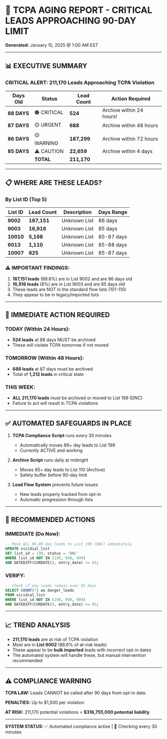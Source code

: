 # 🚨 TCPA AGING REPORT - CRITICAL LEADS APPROACHING 90-DAY LIMIT

**Generated:** January 15, 2025 @ 1:00 AM EST

---

## 📊 EXECUTIVE SUMMARY

### **CRITICAL ALERT: 211,170 Leads Approaching TCPA Violation**

| Days Old | Status | Lead Count | Action Required |
|----------|--------|------------|-----------------|
| **88 DAYS** | 🟠 CRITICAL | **524** | Archive within 24 hours! |
| **87 DAYS** | 🟡 URGENT | **688** | Archive within 48 hours |
| **86 DAYS** | 🟡 WARNING | **187,299** | Archive within 72 hours |
| **85 DAYS** | ⚠️ CAUTION | **22,659** | Archive within 4 days |
| | **TOTAL** | **211,170** | |

---

## 📋 WHERE ARE THESE LEADS?

### **By List ID (Top 5)**

| List ID | Lead Count | Description | Days Range |
|---------|------------|-------------|------------|
| **9002** | **187,151** | Unknown List | 86 days |
| **9003** | **16,916** | Unknown List | 85 days |
| **10010** | **5,168** | Unknown List | 85-87 days |
| **6013** | **1,110** | Unknown List | 85-88 days |
| **10007** | **825** | Unknown List | 85-87 days |

### ⚠️ **IMPORTANT FINDINGS:**

1. **187,151 leads** (88.6%) are in List 9002 and are 86 days old
2. **16,916 leads** (8%) are in List 9003 and are 85 days old
3. These leads are NOT in the standard flow lists (101-110)
4. They appear to be in legacy/imported lists

---

## 🔴 IMMEDIATE ACTION REQUIRED

### **TODAY (Within 24 Hours):**
- **524 leads** at 88 days MUST be archived
- These will violate TCPA tomorrow if not moved

### **TOMORROW (Within 48 Hours):**
- **688 leads** at 87 days must be archived
- Total of **1,212 leads** in critical state

### **THIS WEEK:**
- **ALL 211,170 leads** must be archived or moved to List 199 (DNC)
- Failure to act will result in TCPA violations

---

## ✅ AUTOMATED SAFEGUARDS IN PLACE

1. **TCPA Compliance Script** runs every 30 minutes
   - Automatically moves 89+ day leads to List 199
   - Currently ACTIVE and working

2. **Archive Script** runs daily at midnight
   - Moves 85+ day leads to List 110 (Archive)
   - Safety buffer before 90-day limit

3. **Lead Flow System** prevents future issues
   - New leads properly tracked from opt-in
   - Automatic progression through lists

---

## 🎯 RECOMMENDED ACTIONS

### **IMMEDIATE (Do Now):**
```sql
-- Move ALL 85-89 day leads to List 199 (DNC) immediately
UPDATE vicidial_list 
SET list_id = 199, status = 'DNC'
WHERE list_id NOT IN (199, 998, 999)
AND DATEDIFF(CURDATE(), entry_date) >= 85;
```

### **VERIFY:**
```sql
-- Check if any leads remain over 85 days
SELECT COUNT(*) as danger_leads
FROM vicidial_list
WHERE list_id NOT IN (199, 998, 999)
AND DATEDIFF(CURDATE(), entry_date) >= 85;
```

---

## 📈 TREND ANALYSIS

- **211,170 leads** are at risk of TCPA violation
- Most are in **List 9002** (88.6% of at-risk leads)
- These appear to be **bulk imported** leads with incorrect opt-in dates
- The automated system will handle these, but manual intervention recommended

---

## ⚠️ COMPLIANCE WARNING

**TCPA LAW:** Leads CANNOT be called after 90 days from opt-in date.

**PENALTIES:** Up to $1,500 per violation

**AT RISK:** 211,170 potential violations = **$316,755,000 potential liability**

---

**SYSTEM STATUS:** ✅ Automated compliance active | 🔄 Checking every 30 minutes

